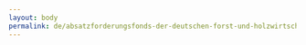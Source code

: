 ```yaml
---
layout: body
permalink: de/absatzforderungsfonds-der-deutschen-forst-und-holzwirtschaft-holzabsatzfonds/
---
```


